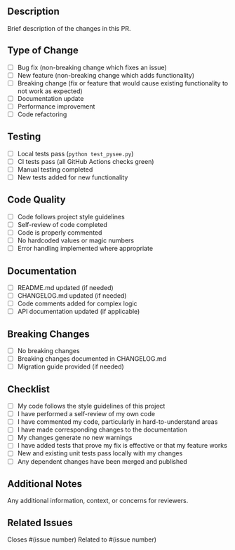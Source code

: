 ## Description
Brief description of the changes in this PR.

## Type of Change
- [ ] Bug fix (non-breaking change which fixes an issue)
- [ ] New feature (non-breaking change which adds functionality)
- [ ] Breaking change (fix or feature that would cause existing functionality to not work as expected)
- [ ] Documentation update
- [ ] Performance improvement
- [ ] Code refactoring

## Testing
- [ ] Local tests pass (`python test_pysee.py`)
- [ ] CI tests pass (all GitHub Actions checks green)
- [ ] Manual testing completed
- [ ] New tests added for new functionality

## Code Quality
- [ ] Code follows project style guidelines
- [ ] Self-review of code completed
- [ ] Code is properly commented
- [ ] No hardcoded values or magic numbers
- [ ] Error handling implemented where appropriate

## Documentation
- [ ] README.md updated (if needed)
- [ ] CHANGELOG.md updated (if needed)
- [ ] Code comments added for complex logic
- [ ] API documentation updated (if applicable)

## Breaking Changes
- [ ] No breaking changes
- [ ] Breaking changes documented in CHANGELOG.md
- [ ] Migration guide provided (if needed)

## Checklist
- [ ] My code follows the style guidelines of this project
- [ ] I have performed a self-review of my own code
- [ ] I have commented my code, particularly in hard-to-understand areas
- [ ] I have made corresponding changes to the documentation
- [ ] My changes generate no new warnings
- [ ] I have added tests that prove my fix is effective or that my feature works
- [ ] New and existing unit tests pass locally with my changes
- [ ] Any dependent changes have been merged and published

## Additional Notes
Any additional information, context, or concerns for reviewers.

## Related Issues
Closes #(issue number)
Related to #(issue number)